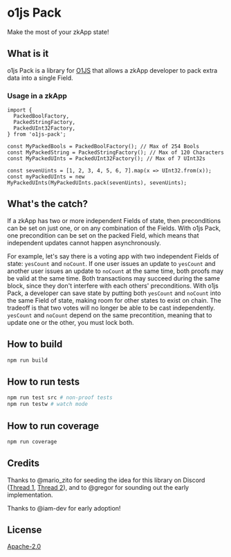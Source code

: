 # o1js Pack

Make the most of your zkApp state!

## What is it

o1js Pack is a library for [O1JS](https://github.com/o1-labs/o1js/) that allows a zkApp developer to pack extra data into a single Field.

### Usage in a zkApp

```
import {
  PackedBoolFactory,
  PackedStringFactory,
  PackedUInt32Factory,
} from 'o1js-pack';

const MyPackedBools = PackedBoolFactory(); // Max of 254 Bools
const MyPackedString = PackedStringFactory(); // Max of 120 Characters
const MyPackedUInts = PackedUInt32Factory(); // Max of 7 UInt32s

const sevenUints = [1, 2, 3, 4, 5, 6, 7].map(x => UInt32.from(x));
const myPackedUInts = new MyPackedUInts(MyPackedUInts.pack(sevenUints), sevenUints);
```

## What's the catch?

If a zkApp has two or more independent Fields of state, then preconditions can be set on just one, or on any combination of the Fields. With o1js Pack, one precondition can be set on the packed Field, which means that independent updates cannot happen asynchronously.

For example, let's say there is a voting app with two independent Fields of state: `yesCount` and `noCount`. If one user issues an update to `yesCount` and another user issues an update to `noCount` at the same time, both proofs may be valid at the same time. Both transactions may succeed during the same block, since they don't interfere with each others' preconditions. With o1js Pack, a developer can save state by putting both `yesCount` and `noCount` into the same Field of state, making room for other states to exist on chain. The tradeoff is that two votes will no longer be able to be cast independently. `yesCount` and `noCount` depend on the same precontition, meaning that to update one or the other, you must lock both.

## How to build

```sh
npm run build
```

## How to run tests

```sh
npm run test src # non-proof tests
npm run testw # watch mode
```

## How to run coverage

```sh
npm run coverage
```

## Credits

Thanks to @mario_zito for seeding the idea for this library on Discord ([Thread 1](https://discord.com/channels/484437221055922177/1128509274465779822), [Thread 2](https://discord.com/channels/484437221055922177/1128501705173106698)), and to @gregor for sounding out the early implementation.

Thanks to @iam-dev for early adoption!

## License

[Apache-2.0](LICENSE)
